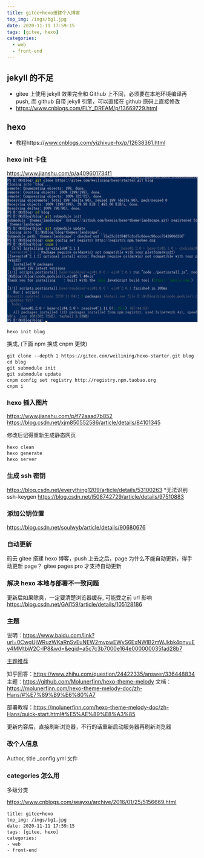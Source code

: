 ```yaml
---
title: gitee+hexo搭建个人博客
top_img: /imgs/bg1.jpg
date: 2020-11-11 17:59:15
tags: [gitee, hexo]
categories:
  - web
  - front-end
---
```


## jekyll 的不足

- gitee 上使用 jekyll 效果完全和 Github 上不同，必须要在本地环境编译再 push, 而 github 自带 jekyll 引擎，可以直接在 github 原码上直接修改
- https://www.cnblogs.com/FLY_DREAM/p/13669729.html

## hexo

- 教程https://www.cnblogs.com/yizhixue-hx/p/12638361.html

### hexo init 卡住

https://www.jianshu.com/p/a409601734f1
![图片](gitee-hexo/1.png)

```
hexo init blog
```

换成, (下面 npm 换成 cnpm 更快)

```
git clone --depth 1 https://gitee.com/weilining/hexo-starter.git blog
cd blog
git submodule init
git submodule update
cnpm config set registry http://registry.npm.taobao.org
cnpm i
```

### hexo 插入图片

https://www.jianshu.com/p/f72aaad7b852
https://blog.csdn.net/xjm850552586/article/details/84101345

修改后记得重新生成静态网页

```
hexo clean
hexo generate
hexo server
```

### 生成 ssh 密钥

https://blog.csdn.net/everything1209/article/details/53100263 \*无法识别 ssh-keygen
https://blog.csdn.net/l508742729/article/details/97510883

### 添加公钥位置

https://blog.csdn.net/soulwyb/article/details/90680676

### 自动更新

码云 gitee 搭建 hexo 博客，push 上去之后，page 为什么不能自动更新，得手动更新 page？
gitee pages pro 才支持自动更新

### 解决 hexo 本地与部署不一致问题

更新后如果除臭，一定要清楚浏览器缓存, 可能受之前 url 影响
https://blog.csdn.net/GAI159/article/details/105128186

### 主题

说明：https://www.baidu.com/link?url=0CwgUjWRuzWKaRnSvEuNEW2mvpwEWyS6ExNWIB2mWJkbk4pnyuEy4MMtbW2C-lP8&wd=&eqid=a5c7c3b7000e164e000000035fad28b7

[主题推荐](https://www.zhihu.com/question/24422335)

知乎回答：https://www.zhihu.com/question/24422335/answer/336448834
主题：https://github.com/Molunerfinn/hexo-theme-melody
文档：https://molunerfinn.com/hexo-theme-melody-doc/zh-Hans/#%E7%89%B9%E6%80%A7

部署教程：https://molunerfinn.com/hexo-theme-melody-doc/zh-Hans/quick-start.html#%E5%AE%89%E8%A3%85

更新内容后，直接刷新浏览器，不行的话重新启动服务器再刷新浏览器

### 改个人信息

Author, title
\_config.yml 文件

### categories 怎么用

多级分类

https://www.cnblogs.com/seayxu/archive/2016/01/25/5156669.html

```
title: gitee+hexo
top_img: /imgs/bg1.jpg
date: 2020-11-11 17:59:15
tags: [gitee, hexo]
categories: 
- web
- front-end
```
